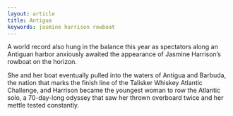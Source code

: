 ```yaml
---
layout: article
title: Antigua
keywords: jasmine harrison rowboat
---
```


A world record also hung in the balance this year as spectators along an Antiguan harbor anxiously awaited the appearance of Jasmine Harrison’s rowboat on the horizon.

She and her boat eventually pulled into the waters of Antigua and Barbuda, the nation that marks the finish line of the Talisker Whiskey Atlantic Challenge, and Harrison became the youngest woman to row the Atlantic solo, a 70-day-long odyssey that saw her thrown overboard twice and her mettle tested constantly.

